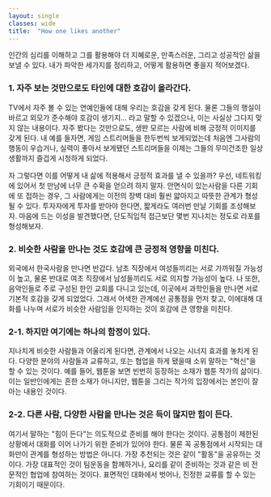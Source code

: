 ```yaml
---
layout: single
classes: wide
title:  "How one likes another"
---
```


인간의 심리를 이해하고 그를 활용해야 더 지혜로운, 만족스러운, 그리고 성공적인 삶을 보낼 수 있다.
내가 파악한 세가지를 정리하고, 어떻게 활용하면 좋을지 적어보겠다.
### 1. 자주 보는 것만으로도 타인에 대한 호감이 올라간다.
TV에서 자주 볼 수 있는 연예인들에 대해 우리는 호감을 갖게 된다.
물론 그들의 행실이 바르고 외모가 준수해야 호감이 생기지... 라고 말할 수 있겠으나, 이는 사실상 그다지 맞지 않는 내용이다. 
자주 봤다는 것만으로도, 생판 모르는 사람에 비해 긍정적 이미지를 갖게 된다. 
내 예를 들자면, 게임 스트리머들을 한두번씩 보게되었는데 처음엔 그사람의 행동이 우습거나, 실력이 좋아서 보게됐던 스트리머들을 이제는 그들의 무미건조한 일상생활까지 즐겁게 시청하게 되었다. 

자 그렇다면 이를 어떻게 내 삶에 적용해서 긍정적 효과를 낼 수 있을까? 
우선, 네트워킹에 있어서 첫 만남에 너무 큰 수확을 얻으려 하지 말자. 
안면식이 있는사람을 다른 기회에 또 접하는 경우, 그 사람에게는 이전의 장벽 대비 훨씬 얇아지고 따뜻한 관계가 형성 될 수 있다. 
투자자에게 투자를 받아야 한다면, 짧게라도 여러번 만날 기회를 조성해보자. 
마음에 드는 이성을 발견했다면, 단도직입적 접근보단 몇번 지나치는 정도로 라포를 형성해보자.  

### 2. 비슷한 사람을 만나는 것도 호감에 큰 긍정적 영향을 미친다.
외국에서 한국사람을 만나면 반갑다. 
남초 직장에서 여성들끼리는 서로 가까워질 가능성이 높고, 물론 반대로 여초 직장에서 남성들끼리도 서로 의지할 가능성이 높다. 
나 또한, 음악인들로 주로 구성된 한인 교회를 다니고 있는데, 이곳에서 과학인들을 만나면 서로 기본적 호감을 갖게 되었었다. 
그래서 어색한 관계에선 공통점을 먼저 찾고, 이에대해 대화를 나누며 서로가 비슷한 사람임을 인지하는 것이 호감에 큰 영향을 미친다. 

### 2-1. 하지만 여기에는 하나의 함정이 있다.
지나치게 비슷한 사람들과 어울리게 된다면, 관계에서 나오는 시너지 효과를 놓치게 된다. 
다양한 분야의 사람들과 교류하고, 또는 협업을 하게 됐을때 소위 말하는 "혁신"을 할 수 있는 것이다. 
예를 들어, 웹툰을 보면 빈번히 등장하는 소재가 웹툰 작가의 삶이다. 이는 일반인에게는 흔한 소재가 아니지만, 웹툰을 그리는 작가의 입장에서는 본인이 잘 아는 내용인 것이다. 

### 2-2. 다른 사람, 다양한 사람을 만나는 것은 득이 많지만 힘이 든다.
여기서 말하는 "힘이 든다"는 의도적으로 준비를 해야 한다는 것이다. 
공통점이 제한된 상황에서 대화를 이어 나가기 위한 준비가 있어야 한다. 물론 꼭 공통점에서 시작되는 대화만이 관계를 형성하는 방법은 아니다. 가장 추천되는 것은 같이 "활동"을 공유하는 것이다. 가장 대표적인 것이 팀운동을 함께하거나, 요리를 같이 준비하는 것과 같은 비 전문적인 협업에 참여하는 것이다. 
표면적인 대화에서 벗어나, 진정한 교류를 할 수 있는 기회이기 때문이다.